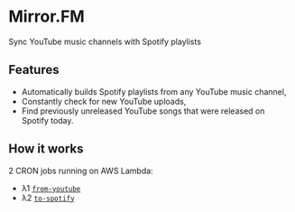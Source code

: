 # Mirror.FM

Sync YouTube music channels with Spotify playlists

## Features

 - Automatically builds Spotify playlists from any YouTube music channel,
 - Constantly check for new YouTube uploads,
 - Find previously unreleased YouTube songs that were released on Spotify today.

## How it works

2 CRON jobs running on AWS Lambda:

 - λ1 [`from-youtube`](functions/from-youtube/)
 - λ2 [`to-spotify`](functions/to-spotify/)